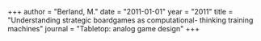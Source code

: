 +++
author = "Berland, M."
date = "2011-01-01"
year = "2011"
title = "Understanding strategic boardgames as computational- thinking training machines"
journal = "Tabletop: analog game design"
+++